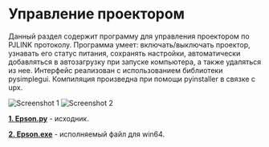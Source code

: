 # Управление проектором

Данный раздел содержит программу для управления проектором по PJLINK протоколу.
Программа умеет: включать/выключать проектор, узнавать его статус питания, сохранять настройки, 
автоматически добавляться в автозагрузку при запуске компьютера, а также удаляться из нее. 
Интерфейс реализован с использованием библиотеки pysimplegui. Компиляция произведна при помощи pyinstaller в связке с upx.

![Screenshot 1](https://github.com/devFF/FindJob/blob/main/Projects/Projector_control/scr1.PNG?raw=true)
![Screenshot 2](https://github.com/devFF/FindJob/blob/main/Projects/Projector_control/scr2.PNG?raw=true)

[**1. Epson.py**](https://github.com/devFF/FindJob/blob/main/Projects/Projector_control/Epson.py) - исходник.

[**2. Epson.exe**](https://github.com/devFF/FindJob/blob/main/Projects/Projector_control/Epson.exe) - исполняемый файл для win64.





 

